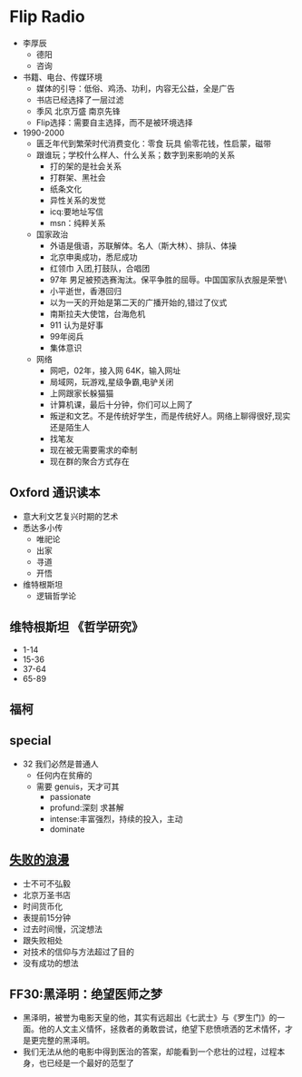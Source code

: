 # Flip Radio

* 李厚辰
  - 德阳
  - 咨询
* 书籍、电台、传媒环境
  - 媒体的引导：低俗、鸡汤、功利，内容无公益，全是广告
  - 书店已经选择了一层过滤
  - 季风 北京万盛 南京先锋
  - Flip选择：需要自主选择，而不是被环境选择
* 1990-2000
  - 匮乏年代到繁荣时代消费变化：零食 玩具 偷零花钱，性启蒙，磁带
  - 跟谁玩；学校什么样人、什么关系；数字到来影响的关系
    + 打的架的是社会关系
    + 打群架、黑社会
    + 纸条文化
    + 异性关系的发觉
    + icq:要地址写信
    + msn：纯粹关系
  - 国家政治
    + 外语是俄语，苏联解体。名人（斯大林）、排队、体操
    + 北京申奥成功，悉尼成功
    + 红领巾 入团,打鼓队，合唱团
    + 97年 男足被预选赛淘汰。保平争胜的屈辱。中国国家队衣服是荣誉\
    + 小平逝世，香港回归
    + 以为一天的开始是第二天的广播开始的,错过了仪式
    + 南斯拉夫大使馆，台海危机
    + 911 认为是好事
    + 99年阅兵
    + 集体意识
  - 网络
    + 网吧，02年，接入网 64K，输入网址
    + 局域网，玩游戏,星级争霸,电驴关闭
    + 上网跟家长躲猫猫
    + 计算机课，最后十分钟，你们可以上网了
    + 叛逆和文艺。不是传统好学生，而是传统好人。网络上聊得很好,现实还是陌生人
    + 找笔友
    + 现在被无需要需求的牵制
    + 现在群的聚合方式存在

## Oxford 通识读本

* 意大利文艺复兴时期的艺术
* 悉达多小传
  - 唯祀论
  - 出家
  - 寻道
  - 开悟
* 维特根斯坦
  - 逻辑哲学论

## 维特根斯坦 《哲学研究》

* 1-14
* 15-36
* 37-64
* 65-89

## 福柯

## special

* 32 我们必然是普通人
  - 任何内在贫瘠的
  - 需要 genuis，天才可其
    + passionate
    + profund:深刻 求甚解
    + intense:丰富强烈，持续的投入，主动
    + dominate

## [失败的浪漫](https://haokan.hao123.com/v?vid=7855409847929923102)

* 士不可不弘毅
* 北京万圣书店
* 时间货币化
* 表提前15分钟
* 过去时间慢，沉淀想法
* 跟失败相处
* 对技术的信仰与方法超过了目的
* 没有成功的想法

## FF30:黑泽明：绝望医师之梦
* 黑泽明，被誉为电影天皇的他，其实有远超出《七武士》与《罗生门》的一面。他的人文主义情怀，拯救者的勇敢尝试，绝望下悲愤喷洒的艺术情怀，才是更完整的黑泽明。
* 我们无法从他的电影中得到医治的答案，却能看到一个悲壮的过程，过程本身，也已经是一个最好的范型了

